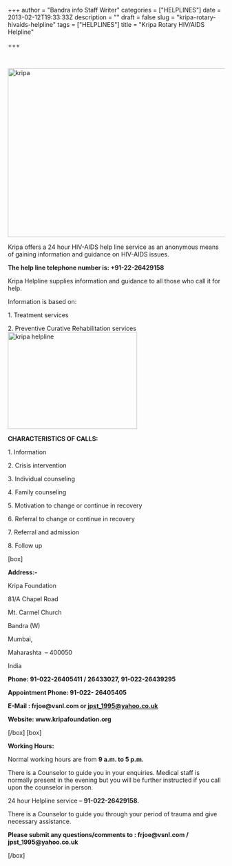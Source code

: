 +++
author = "Bandra info Staff Writer"
categories = ["HELPLINES"]
date = 2013-02-12T19:33:33Z
description = ""
draft = false
slug = "kripa-rotary-hivaids-helpline"
tags = ["HELPLINES"]
title = "Kripa Rotary HIV/AIDS Helpline"

+++


<p>&nbsp;</p>
<p><a href="https://i2.wp.com/bandra.info/wp-content/uploads/2013/04/kripa.jpg?ssl=1"><img loading="lazy" class="size-full wp-image-671 aligncenter" alt="kripa" src="https://i2.wp.com/bandra.info/wp-content/uploads/2013/04/kripa.jpg?resize=601%2C392&#038;ssl=1" width="601" height="392" srcset="https://i2.wp.com/bandra.info/wp-content/uploads/2013/04/kripa.jpg?w=601&amp;ssl=1 601w, https://i2.wp.com/bandra.info/wp-content/uploads/2013/04/kripa.jpg?resize=300%2C195&amp;ssl=1 300w" sizes="(max-width: 601px) 100vw, 601px" data-recalc-dims="1" /></a></p>
<p>Kripa offers a 24 hour HIV-AIDS help line service as an anonymous means of gaining information and guidance on HIV-AIDS issues.</p>
<p><strong>The help line telephone number is: +91-22-26429158</strong></p>
<p>Kripa Helpline supplies information and guidance to all those who call it for help.</p>
<p>Information is based on:</p>
<p>1. Treatment services</p>
<p>2. Preventive Curative Rehabilitation services<a href="https://i0.wp.com/bandra.info/wp-content/uploads/2013/04/kripa-helpline.png?ssl=1"><img loading="lazy" class="size-medium wp-image-672 alignright" alt="kripa helpline" src="https://i0.wp.com/bandra.info/wp-content/uploads/2013/04/kripa-helpline.png?resize=300%2C225&#038;ssl=1" width="300" height="225" srcset="https://i0.wp.com/bandra.info/wp-content/uploads/2013/04/kripa-helpline.png?resize=300%2C225&amp;ssl=1 300w, https://i0.wp.com/bandra.info/wp-content/uploads/2013/04/kripa-helpline.png?w=960&amp;ssl=1 960w" sizes="(max-width: 300px) 100vw, 300px" data-recalc-dims="1" /></a></p>
<p><strong>CHARACTERISTICS OF CALLS:</strong></p>
<p>1. Information</p>
<p>2. Crisis intervention</p>
<p>3. Individual counseling</p>
<p>4. Family counseling</p>
<p>5. Motivation to change or continue in recovery</p>
<p>6. Referral to change or continue in recovery</p>
<p>7. Referral and admission</p>
<p>8. Follow up</p>
[box]
<p><b>Address:-</b></p>
<p>Kripa Foundation</p>
<p>81/A Chapel Road</p>
<p>Mt. Carmel Church</p>
<p>Bandra (W)</p>
<p>Mumbai,</p>
<p>Maharashta  &#8211; 400050</p>
<p>India</p>
<p><b>Phone: 91-022-26405411 / 26433027, 91-022-26439295</b></p>
<p><b>Appointment Phone: 91-022- 26405405</b></p>
<p><b>E-Mail : frjoe@vsnl.com or </b><a href="mailto:jpst_1995@yahoo.co.uk"><b>jpst_1995@yahoo.co.uk</b></a><b></b></p>
<p><b>Website: www.kripafoundation.org</b></p>
[/box]
[box]
<p><b>Working Hours:</b></p>
<p>Normal working hours are from <b>9 a.m. to 5 p.m.</b></p>
<p>There is a Counselor to guide you in your enquiries. Medical staff is normally present in the evening but you will be further instructed if you call upon the counselor in person.</p>
<p>24 hour Helpline service &#8211; <b>91-022-26429158.</b></p>
<p>There is a Counselor to guide you through your period of trauma and give necessary assistance.</p>
<p><b>Please submit any questions/comments to : frjoe@vsnl.com / jpst_1995@yahoo.co.uk </b></p>
[/box]



